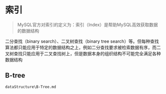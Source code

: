 # 索引

> MySQL官方对索引的定义为：索引（Index）是帮助MySQL高效获取数据的数据结构

二分查找（binary search）、二叉树查找（binary tree search）等。但每种查找算法都只能应用于特定的数据结构之上，例如二分查找要求被检索数据有序，而二叉树查找只能应用于二叉查找树上，但是数据本身的组织结构不可能完全满足各种数据结构

## B-tree
`dataStructure\B-Tree.md`